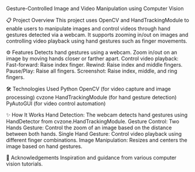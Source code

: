 Gesture-Controlled Image and Video Manipulation using Computer Vision

📋 Project Overview
This project uses OpenCV and HandTrackingModule to enable users to manipulate images and control videos through hand gestures detected via a webcam. It supports zooming in/out on images and controlling video playback using hand gestures such as finger movements.

⚙️ Features
Detects hand gestures using a webcam.
Zoom in/out on an image by moving hands closer or farther apart.
Control video playback:
Fast-forward: Raise index finger.
Rewind: Raise index and middle fingers.
Pause/Play: Raise all fingers.
Screenshot: Raise index, middle, and ring fingers.

🛠️ Technologies Used
Python
OpenCV (for video capture and image processing)
cvzone HandTrackingModule (for hand gesture detection)
PyAutoGUI (for video control automation)

✨ How It Works
Hand Detection: The webcam detects hand gestures using HandDetector from cvzone.HandTrackingModule.
Gesture Control:
Two Hands Gesture: Control the zoom of an image based on the distance between both hands.
Single Hand Gesture: Control video playback using different finger combinations.
Image Manipulation: Resizes and centers the image based on hand gestures.

🙌 Acknowledgements
Inspiration and guidance from various computer vision tutorials.
